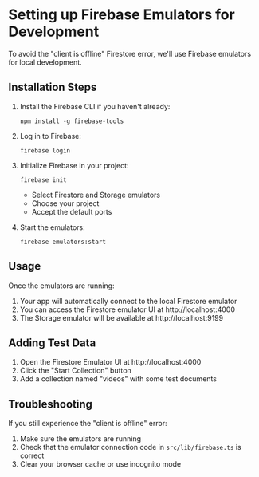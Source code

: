 # Setting up Firebase Emulators for Development

To avoid the "client is offline" Firestore error, we'll use Firebase emulators for local development.

## Installation Steps

1. Install the Firebase CLI if you haven't already:
   ```
   npm install -g firebase-tools
   ```

2. Log in to Firebase:
   ```
   firebase login
   ```

3. Initialize Firebase in your project:
   ```
   firebase init
   ```
   
   - Select Firestore and Storage emulators
   - Choose your project
   - Accept the default ports

4. Start the emulators:
   ```
   firebase emulators:start
   ```

## Usage

Once the emulators are running:

1. Your app will automatically connect to the local Firestore emulator
2. You can access the Firestore emulator UI at http://localhost:4000
3. The Storage emulator will be available at http://localhost:9199

## Adding Test Data

1. Open the Firestore Emulator UI at http://localhost:4000
2. Click the "Start Collection" button
3. Add a collection named "videos" with some test documents

## Troubleshooting

If you still experience the "client is offline" error:

1. Make sure the emulators are running
2. Check that the emulator connection code in `src/lib/firebase.ts` is correct
3. Clear your browser cache or use incognito mode
